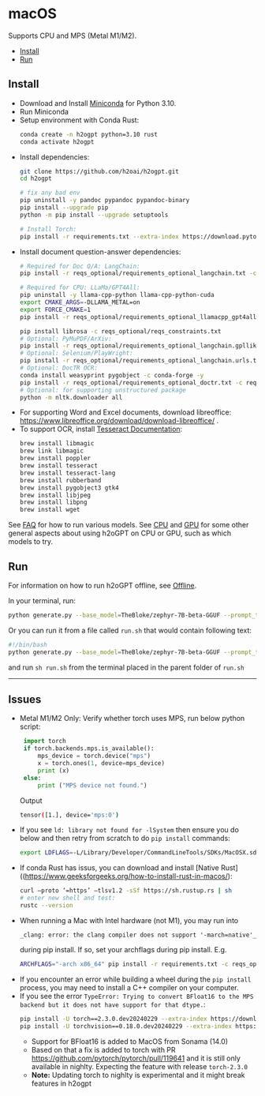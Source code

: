 # macOS

Supports CPU and MPS (Metal M1/M2).

- [Install](#install)
- [Run](#run)

## Install
* Download and Install [Miniconda](https://docs.conda.io/en/latest/miniconda.html#macos-installers) for Python 3.10.
* Run Miniconda
* Setup environment with Conda Rust:
    ```bash
    conda create -n h2ogpt python=3.10 rust
    conda activate h2ogpt
    ```
* Install dependencies:
    ```bash
    git clone https://github.com/h2oai/h2ogpt.git
    cd h2ogpt

    # fix any bad env
    pip uninstall -y pandoc pypandoc pypandoc-binary
    pip install --upgrade pip
    python -m pip install --upgrade setuptools
    
    # Install Torch:
    pip install -r requirements.txt --extra-index https://download.pytorch.org/whl/cpu -c reqs_optional/reqs_constraints.txt
    ```
* Install document question-answer dependencies:
    ```bash
    # Required for Doc Q/A: LangChain:
    pip install -r reqs_optional/requirements_optional_langchain.txt -c reqs_optional/reqs_constraints.txt
  
    # Required for CPU: LLaMa/GPT4All:
    pip uninstall -y llama-cpp-python llama-cpp-python-cuda
    export CMAKE_ARGS=-DLLAMA_METAL=on
    export FORCE_CMAKE=1
    pip install -r reqs_optional/requirements_optional_llamacpp_gpt4all.txt -c reqs_optional/reqs_constraints.txt --no-cache-dir

    pip install librosa -c reqs_optional/reqs_constraints.txt
    # Optional: PyMuPDF/ArXiv:
    pip install -r reqs_optional/requirements_optional_langchain.gpllike.txt -c reqs_optional/reqs_constraints.txt
    # Optional: Selenium/PlayWright:
    pip install -r reqs_optional/requirements_optional_langchain.urls.txt -c reqs_optional/reqs_constraints.txt
    # Optional: DocTR OCR:
    conda install weasyprint pygobject -c conda-forge -y
    pip install -r reqs_optional/requirements_optional_doctr.txt -c reqs_optional/reqs_constraints.txt
    # Optional: for supporting unstructured package
    python -m nltk.downloader all
  ```
* For supporting Word and Excel documents, download libreoffice: https://www.libreoffice.org/download/download-libreoffice/ .
* To support OCR, install [Tesseract Documentation](https://tesseract-ocr.github.io/tessdoc/Installation.html):
    ```bash
    brew install libmagic
    brew link libmagic
    brew install poppler
    brew install tesseract
    brew install tesseract-lang
    brew install rubberband
    brew install pygobject3 gtk4
    brew install libjpeg
    brew install libpng
    brew install wget
    ```

See [FAQ](FAQ.md#adding-models) for how to run various models.  See [CPU](README_CPU.md) and [GPU](README_GPU.md) for some other general aspects about using h2oGPT on CPU or GPU, such as which models to try.

## Run 

For information on how to run h2oGPT offline, see [Offline](README_offline.md#tldr).

In your terminal, run:
```bash
python generate.py --base_model=TheBloke/zephyr-7B-beta-GGUF --prompt_type=zephyr --max_seq_len=4096
```
Or you can run it from a file called `run.sh` that would contain following text:
```bash
#!/bin/bash
python generate.py --base_model=TheBloke/zephyr-7B-beta-GGUF --prompt_type=zephyr --max_seq_len=4096
```
and run `sh run.sh` from the terminal placed in the parent folder of `run.sh`

---

## Issues
* Metal M1/M2 Only:
   Verify whether torch uses MPS, run below python script:
     ```python
      import torch
      if torch.backends.mps.is_available():
          mps_device = torch.device("mps")
          x = torch.ones(1, device=mps_device)
          print (x)
      else:
          print ("MPS device not found.")
     ```
  Output
     ```bash
     tensor([1.], device='mps:0')
     ```
* If you see `ld: library not found for -lSystem` then ensure you do below and then retry from scratch to do `pip install` commands:
    ```bash
    export LDFLAGS=-L/Library/Developer/CommandLineTools/SDKs/MacOSX.sdk/usr/lib`
    ```
* If conda Rust has issus, you can download and install [Native Rust]((https://www.geeksforgeeks.org/how-to-install-rust-in-macos/):
    ```bash
    curl –proto ‘=https’ –tlsv1.2 -sSf https://sh.rustup.rs | sh
    # enter new shell and test:
    rustc --version
    ```
* When running a Mac with Intel hardware (not M1), you may run into
    ```text
    _clang: error: the clang compiler does not support '-march=native'_
    ```
    during pip install.  If so, set your archflags during pip install. E.g.
    ```bash
    ARCHFLAGS="-arch x86_64" pip install -r requirements.txt -c reqs_optional/reqs_constraints.txt
    ```
* If you encounter an error while building a wheel during the `pip install` process, you may need to install a C++ compiler on your computer.
* If you see the error `TypeError: Trying to convert BFloat16 to the MPS backend but it does not have support for that dtype.`:
  ```bash
  pip install -U torch==2.3.0.dev20240229 --extra-index https://download.pytorch.org/whl/nightly/cpu --pre
  pip install -U torchvision==0.18.0.dev20240229 --extra-index https://download.pytorch.org/whl/nightly/cpu --pre
  ```
  * Support for BFloat16 is added to MacOS from Sonama (14.0)
  * Based on that a fix is added to torch with PR https://github.com/pytorch/pytorch/pull/119641 and it is still only available in nighlty. Expecting the feature with release `torch-2.3.0`
  * **Note:** Updating torch to nighlty is experimental and it might break features in h2ogpt
